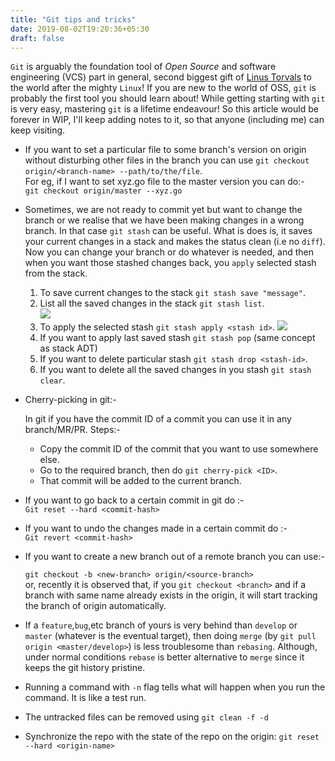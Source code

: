 ```yaml
---
title: "Git tips and tricks"
date: 2019-08-02T19:20:36+05:30
draft: false
---
```

`Git` is arguably the foundation tool of *Open Source* and software engineering (VCS) part in general, second biggest gift of [Linus Torvals](https://en.wikipedia.org/wiki/Linus_Torvalds) to the world after the mighty `Linux`! If you are new to the world of OSS, `git` is probably the first tool you should learn about! While getting starting with `git` is very easy, mastering `git` is a lifetime endeavour! So this article would be forever in WIP, I'll keep adding notes to it, so that anyone (including me) can keep visiting.  

* If you want to set a particular file to some branch's version on origin without disturbing other files in the branch you can use `git checkout origin/<branch-name> --path/to/the/file`.  
For eg, if I want to set xyz.go file to the master version you can do:-  
`git checkout origin/master --xyz.go`  

* Sometimes, we are not ready to commit yet but want to change the branch or we realise that we have been making changes in a wrong branch. In that case `git stash` can be useful. What is does is, it saves your current changes in a stack and makes the status clean (i.e no `diff`). Now you can change your branch or do whatever is needed, and then when you want those stashed changes back, you `apply` selected stash from the stack.  
    1. To save current changes to the stack `git stash save "message"`. 
    2. List all the saved changes in the stack `git stash list`.  
        ![](/images/2019-08-02-20-01-06.png)   
    3. To apply the selected stash `git stash apply <stash id>`.
        ![](/images/2019-08-02-20-04-02.png)
    4. If you want to apply last saved stash `git stash pop` (same concept as stack ADT)  
    5. If you want to delete particular stash `git stash drop <stash-id>`.  
    6. If you want to delete all the saved changes in you stash `git stash clear`.  

* Cherry-picking in git:-  
	
	In git if you have the commit ID of a commit you can use it in any branch/MR/PR.
	Steps:-
    * Copy the commit ID of the commit that you want to use somewhere else.
    * Go to the required branch, then do `git cherry-pick <ID>`.
    * That commit will be added to the current branch.

*  If you want to go back to a certain commit in git do :-  
    `Git reset --hard <commit-hash>`

* If you want to undo the changes made in a certain commit do :-  
    `Git revert <commit-hash>`  
    
* If you want to create a new branch out of a remote branch you can use:-  
    
    `git checkout -b <new-branch> origin/<source-branch>`  
    or, recently it is observed that, if you `git checkout <branch>` and if a branch with same name already exists in the origin, it will start tracking the branch of origin automatically.  

* If a `feature`,`bug`,etc branch of yours is very behind than `develop` or `master` (whatever is the eventual target), then doing `merge` (by `git pull origin <master/develop>`) is less troublesome than `rebasing`. Although, under normal conditions `rebase` is better alternative to `merge` since it keeps the git history pristine. 
* Running a command with `-n` flag tells what will happen when you run the command. It is like a test run.  
* The untracked files can be removed using `git clean -f -d`
* Synchronize the repo with the state of the repo on the origin: `git reset --hard <origin-name>`  
